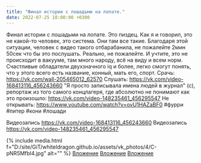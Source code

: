 ```yaml
---
title: "Финал истории с лошадьми на лопате."
date: 2022-07-25 18:00:00 +0300
---
```


Финал истории с лошадьми на лопате.
Это пиздец.
Как я и говорил, это не какой-то человек, это система. Они там все такие.
Благодаря этой ситуации, человек с видео такого отбарабанила, не пожалейте 2мин 50сек что бы это послушать. Реально, не пожалейте.
И учтите, это не происходит в вакууме, там много народу, всё на виду и всем норм.
Счастливые обладатели двухзначного iq и более, легко смогут понять, что у этого всего есть название, конный, мать его, спорт.
Срачь:
https://vk.com/wall-205465012_62570
Слушать:
https://vk.com/video-168413116_456243660
"Я просто записывала имена людей в журнал" (с), репортаж из того самого концлагеря, где абсолютно не понимают как это произошло:
https://vk.com/video-148235461_456295547
Не открывать:
https://www.youtube.com/watch?v=ovU1HAZaBF0
#фурри #питер #кони #лошади

Видеозапись
https://vk.com/video-168413116_456243660
Видеозапись
https://vk.com/video-148235461_456295547

{% include media.html f="D:/site/GiT/whiteldragon.github.io/assets/vk_photos/4/C-pNR5Mfbl4.jpg" alt="" %}
[Вложение](https://vk.com/video-168413116_456243660)
[Вложение](https://vk.com/video-148235461_456295547)
[Вложение](https://vk.com/video41076938_456239544)
